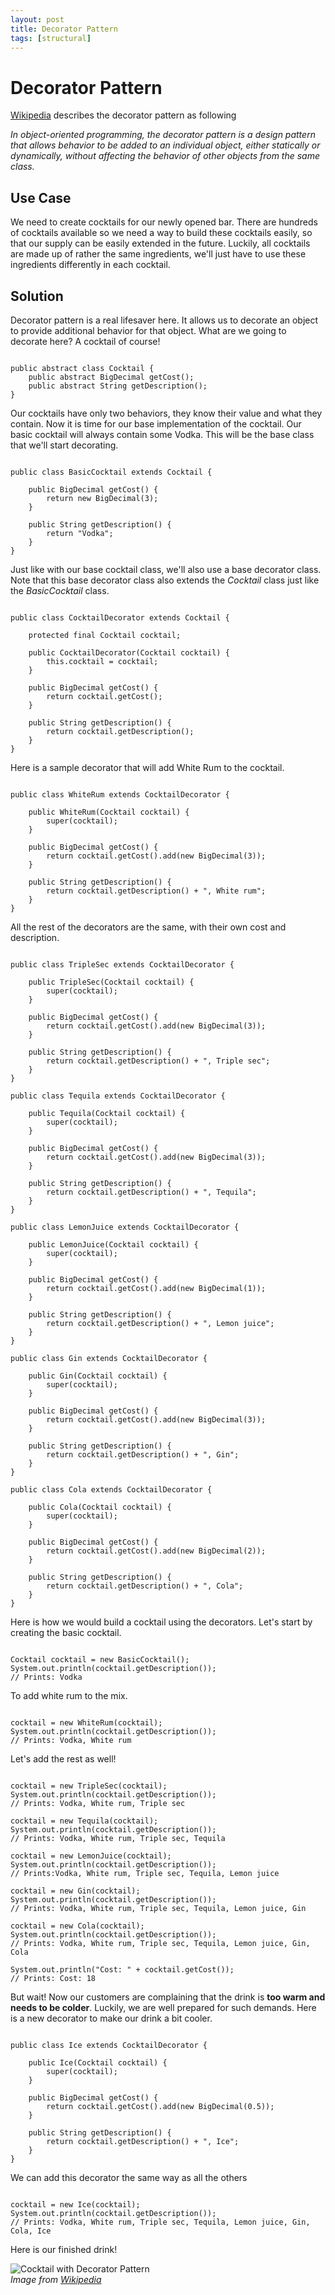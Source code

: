 ```yaml
---
layout: post
title: Decorator Pattern
tags: [structural]
---
```


<h1>Decorator Pattern</h1>

<p><a href="https://en.wikipedia.org/wiki/Decorator_pattern">Wikipedia</a> describes the decorator pattern as following</p>

<p><i>In object-oriented programming, the decorator pattern is a design pattern that allows behavior to be added to an individual object, either statically or dynamically, without affecting the behavior of other objects from the same class.</i></p>

<h2>Use Case</h2>

<p>We need to create cocktails for our newly opened bar. There are hundreds of cocktails available so we need a way to build these cocktails easily, so that our supply can be easily extended in the future. Luckily, all cocktails are made up of rather the same ingredients, we'll just have to use these ingredients differently in each cocktail.</p>

<h2>Solution</h2>

<p>Decorator pattern is a real lifesaver here. It allows us to decorate an object to provide additional behavior for that object. What are we going to decorate here? A cocktail of course!</p>

~~~~~~~~

public abstract class Cocktail {
    public abstract BigDecimal getCost();
    public abstract String getDescription();
}

~~~~~~~~

<p>Our cocktails have only two behaviors, they know their value and what they contain. Now it is time for our base implementation of the cocktail. Our basic cocktail will always contain some Vodka. This will be the base class that we'll start decorating.</p>

~~~~~~~~

public class BasicCocktail extends Cocktail {

    public BigDecimal getCost() {
        return new BigDecimal(3);
    }

    public String getDescription() {
        return "Vodka";
    }
}

~~~~~~~~

<p>Just like with our base cocktail class, we'll also use a base decorator class. Note that this base decorator class also extends the <i>Cocktail</i> class just like the <i>BasicCocktail</i> class.</p>

~~~~~~~~

public class CocktailDecorator extends Cocktail {

    protected final Cocktail cocktail;

    public CocktailDecorator(Cocktail cocktail) {
        this.cocktail = cocktail;
    }

    public BigDecimal getCost() {
        return cocktail.getCost();
    }

    public String getDescription() {
        return cocktail.getDescription();
    }
}

~~~~~~~~

<p>Here is a sample decorator that will add White Rum to the cocktail.</p>

~~~~~~~~

public class WhiteRum extends CocktailDecorator {

    public WhiteRum(Cocktail cocktail) {
        super(cocktail);
    }

    public BigDecimal getCost() {
        return cocktail.getCost().add(new BigDecimal(3));
    }

    public String getDescription() {
        return cocktail.getDescription() + ", White rum";
    }
}

~~~~~~~~

<p>All the rest of the decorators are the same, with their own cost and description.</p>

~~~~~~~~

public class TripleSec extends CocktailDecorator {

    public TripleSec(Cocktail cocktail) {
        super(cocktail);
    }

    public BigDecimal getCost() {
        return cocktail.getCost().add(new BigDecimal(3));
    }

    public String getDescription() {
        return cocktail.getDescription() + ", Triple sec";
    }
}

public class Tequila extends CocktailDecorator {

    public Tequila(Cocktail cocktail) {
        super(cocktail);
    }

    public BigDecimal getCost() {
        return cocktail.getCost().add(new BigDecimal(3));
    }

    public String getDescription() {
        return cocktail.getDescription() + ", Tequila";
    }
}

public class LemonJuice extends CocktailDecorator {

    public LemonJuice(Cocktail cocktail) {
        super(cocktail);
    }

    public BigDecimal getCost() {
        return cocktail.getCost().add(new BigDecimal(1));
    }

    public String getDescription() {
        return cocktail.getDescription() + ", Lemon juice";
    }
}

public class Gin extends CocktailDecorator {

    public Gin(Cocktail cocktail) {
        super(cocktail);
    }

    public BigDecimal getCost() {
        return cocktail.getCost().add(new BigDecimal(3));
    }

    public String getDescription() {
        return cocktail.getDescription() + ", Gin";
    }
}

public class Cola extends CocktailDecorator {

    public Cola(Cocktail cocktail) {
        super(cocktail);
    }

    public BigDecimal getCost() {
        return cocktail.getCost().add(new BigDecimal(2));
    }

    public String getDescription() {
        return cocktail.getDescription() + ", Cola";
    }
}

~~~~~~~~

<p>Here is how we would build a cocktail using the decorators. Let's start by creating the basic cocktail.</p>

~~~~~~~~

Cocktail cocktail = new BasicCocktail();
System.out.println(cocktail.getDescription());
// Prints: Vodka

~~~~~~~~

<p>To add white rum to the mix.</p>

~~~~~~~~

cocktail = new WhiteRum(cocktail);
System.out.println(cocktail.getDescription());
// Prints: Vodka, White rum

~~~~~~~~

<p>Let's add the rest as well!</p>

~~~~~~~~

cocktail = new TripleSec(cocktail);
System.out.println(cocktail.getDescription());
// Prints: Vodka, White rum, Triple sec

cocktail = new Tequila(cocktail);
System.out.println(cocktail.getDescription());
// Prints: Vodka, White rum, Triple sec, Tequila

cocktail = new LemonJuice(cocktail);
System.out.println(cocktail.getDescription());
// Prints:Vodka, White rum, Triple sec, Tequila, Lemon juice

cocktail = new Gin(cocktail);
System.out.println(cocktail.getDescription());
// Prints: Vodka, White rum, Triple sec, Tequila, Lemon juice, Gin

cocktail = new Cola(cocktail);
System.out.println(cocktail.getDescription());
// Prints: Vodka, White rum, Triple sec, Tequila, Lemon juice, Gin, Cola

System.out.println("Cost: " + cocktail.getCost());
// Prints: Cost: 18

~~~~~~~~

<p>But wait! Now our customers are complaining that the drink is <b>too warm and needs to be colder</b>. Luckily, we are well prepared for such demands. Here is a new decorator to make our drink a bit cooler.</p>

~~~~~~~~

public class Ice extends CocktailDecorator {

    public Ice(Cocktail cocktail) {
        super(cocktail);
    }

    public BigDecimal getCost() {
        return cocktail.getCost().add(new BigDecimal(0.5));
    }

    public String getDescription() {
        return cocktail.getDescription() + ", Ice";
    }
}

~~~~~~~~

<p>We can add this decorator the same way as all the others</p>

~~~~~~~~

cocktail = new Ice(cocktail);
System.out.println(cocktail.getDescription());
// Prints: Vodka, White rum, Triple sec, Tequila, Lemon juice, Gin, Cola, Ice

~~~~~~~~

<p>Here is our finished drink!</p>

<div><img src="/images/posts/cocktail.jpg" title="Cocktail with Decorator Pattern"></div>
<div><i>Image from <a href="http://en.wikipedia.org/wiki/File:Long_Island_Ice_Tea.jpg#file">Wikipedia</a></i></div>